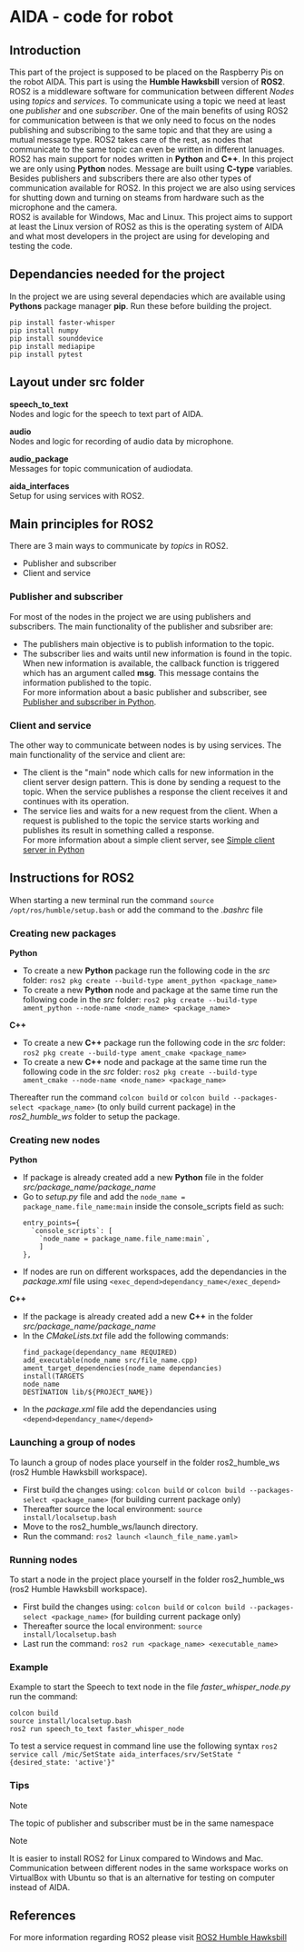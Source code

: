 # AIDA - code for robot
## Introduction
This part of the project is supposed to be placed on the Raspberry Pis on the robot AIDA. This part is using the **Humble Hawksbill** version of **ROS2**. ROS2 is a middleware software for communication between different *Nodes* using *topics* and *services*. To communicate using a topic we need at least one *publisher* and one *subscriber*. One of the main benefits of using ROS2 for communication between is that we only need to focus on the nodes publishing and subscribing to the same topic and that they are using a mutual message type. ROS2 takes care of the rest, as nodes that communicate to the same topic can even be written in different lanuages. ROS2 has main support for nodes written in **Python** and **C++**. In this project we are only using **Python** nodes. Message are built using **C-type** variables. Besides publishers and subscribers there are also other types of communication available for ROS2. In this project we are also using services for shutting down and turning on steams from hardware such as the microphone and the camera.  
ROS2 is available for Windows, Mac and Linux. This project aims to support at least the Linux version of ROS2 as this is the operating system of AIDA and what most developers in the project are using for developing and testing the code. 

## Dependancies needed for the project
In the project we are using several dependacies which are available using **Pythons** package manager **pip**. Run these before building the project. 
```
pip install faster-whisper
pip install numpy
pip install sounddevice
pip install mediapipe
pip install pytest
```

## Layout under src folder
**speech_to_text**  
Nodes and logic for the speech to text part of AIDA.  

**audio**  
Nodes and logic for recording of audio data by microphone.   

**audio_package**  
Messages for topic communication of audiodata.  

**aida_interfaces**  
Setup for using services with ROS2.  

## Main principles for ROS2
There are 3 main ways to communicate by *topics* in ROS2. 
- Publisher and subscriber
- Client and service
<!-- - Action server and client   -->
### Publisher and subscriber
For most of the nodes in the project we are using publishers and subscribers. The main functionality of the publisher and subsriber are: 
- The publishers main objective is to publish information to the topic.  
- The subscriber lies and waits until new information is found in the topic. When new information is available, the callback function is triggered which has an argument called **msg**. This message contains the information published to the topic.  
For more information about a basic publisher and subscriber, see [Publisher and subscriber in Python](https://docs.ros.org/en/humble/Tutorials/Beginner-Client-Libraries/Writing-A-Simple-Py-Publisher-And-Subscriber.html).    
### Client and service  
The other way to communicate between nodes is by using services. The main functionality of the service and client are: 
- The client is the "main" node which calls for new information in the client server design pattern. This is done by sending a request to the topic. When the service publishes a response the client receives it and continues with its operation. 
- The service lies and waits for a new request from the client. When a request is published to the topic the service starts working and publishes its result in something called a response.  
For more information about a simple client server, see [Simple client server in Python](https://docs.ros.org/en/foxy/Tutorials/Beginner-Client-Libraries/Writing-A-Simple-Py-Service-And-Client.html)  
<!-- (### Action server and client , we may need to add information about this one, but are we actually using this in our project?) -->
<!-- This is how you make a comment in markdown-->




## Instructions for ROS2
When starting a new terminal run the command `source /opt/ros/humble/setup.bash` or add the command to the *.bashrc* file  
### Creating new packages
**Python**
- To create a new **Python** package run the following code in the *src* folder:
  `ros2 pkg create --build-type ament_python <package_name>`
- To create a new **Python** node and package at the same time run the following code in the *src* folder:
  `ros2 pkg create --build-type ament_python --node-name <node_name> <package_name>`

**C++**
- To create a new **C++** package run the following code in the *src* folder: 
  `ros2 pkg create --build-type ament_cmake <package_name>`
- To create a new **C++** node and package at the same time run the following code in the *src* folder:
  `ros2 pkg create --build-type ament_cmake --node-name <node_name> <package_name>`  

Thereafter run the command `colcon build` or `colcon build --packages-select <package_name>` (to only build current package) in the *ros2_humble_ws* folder to setup the package.  

### Creating new nodes
**Python**  
- If package is already created add a new **Python** file in the folder *src/package_name/package_name*
- Go to *setup.py* file and add the `node_name = package_name.file_name:main` inside the console_scripts field as such:
  ```
  entry_points={
    `console_scripts`: [
      `node_name = package_name.file_name:main`,
      ]
  },
  ```
- If nodes are run on different workspaces, add the dependancies in the *package.xml* file using `<exec_depend>dependancy_name</exec_depend>`  

**C++**  
- If the package is already created add a new **C++** in the folder *src/package_name/package_name*
- In the *CMakeLists.txt* file add the following commands:
  ```
  find_package(dependancy_name REQUIRED)
  add_executable(node_name src/file_name.cpp)
  ament_target_dependencies(node_name dependancies)
  install(TARGETS
  node_name
  DESTINATION lib/${PROJECT_NAME})
  ```
- In the *package.xml* file add the dependancies using `<depend>dependancy_name</depend>`  

### Launching a group of nodes
To launch a group of nodes place yourself in the folder ros2_humble_ws (ros2 Humble Hawksbill workspace).  
- First build the changes using: `colcon build` or `colcon build --packages-select <package_name>` (for building current package only)  
- Thereafter source the local environment: `source install/localsetup.bash`
- Move to the ros2_humble_ws/launch directory.
- Run the command: `ros2 launch <launch_file_name.yaml>`

### Running nodes
To start a node in the project place yourself in the folder ros2_humble_ws (ros2 Humble Hawksbill workspace).  
- First build the changes using: `colcon build` or `colcon build --packages-select <package_name>` (for building current package only)  
- Thereafter source the local environment: `source install/localsetup.bash`  
- Last run the command: `ros2 run <package_name> <executable_name>`

### Example
Example to start the Speech to text node in the file *faster_whisper_node.py* run the command:
```
colcon build
source install/localsetup.bash  
ros2 run speech_to_text faster_whisper_node
```


To test a service request in command line use the following syntax `ros2 service call /mic/SetState aida_interfaces/srv/SetState "{desired_state: 'active'}"`
### Tips
>[!NOTE]
>The topic of publisher and subscriber must be in the same namespace

>[!NOTE]
>It is easier to install ROS2 for Linux compared to Windows and Mac. Communication between different nodes in the same workspace works on VirtualBox with Ubuntu so that is an alternative for testing on computer instead of AIDA. 

## References
For more information regarding ROS2 please visit [ROS2 Humble Hawksbill](https://docs.ros.org/en/humble/index.html)
